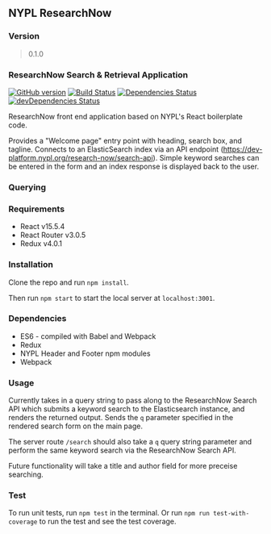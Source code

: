 ## NYPL ResearchNow

### Version
> 0.1.0

### ResearchNow Search & Retrieval Application
[![GitHub version](https://badge.fury.io/gh/NYPL%2Fsfr-bookfinder-front-end.svg)](https://badge.fury.io/gh/NYPL%2Fsfr-bookfinder-front-end)
[![Build Status](https://travis-ci.org/NYPL/sfr-bookfinder-front-end.svg?branch=development)](https://travis-ci.org/NYPL/sfr-bookfinder-front-end)
[![Dependencies Status](https://david-dm.org/NYPL/sfr-bookfinder-front-end/status.svg)](https://david-dm.org/NYPL/sfr-bookfinder-front-end)
[![devDependencies Status](https://david-dm.org/NYPL/sfr-bookfinder-front-end/dev-status.svg)](https://david-dm.org/NYPL/sfr-bookfinder-front-end?type=dev)

ResearchNow front end application based on NYPL's React boilerplate code.

Provides a "Welcome page" entry point with heading, search box, and tagline. Connects to an ElasticSearch index via an API endpoint (https://dev-platform.nypl.org/research-now/search-api).
Simple keyword searches can be entered in the form and an index response is displayed back to
the user.

### Querying

### Requirements
- React v15.5.4
- React Router v3.0.5
- Redux v4.0.1

### Installation
Clone the repo and run `npm install`.

Then run `npm start` to start the local server at `localhost:3001`.

### Dependencies

* ES6 - compiled with Babel and Webpack
* Redux
* NYPL Header and Footer npm modules
* Webpack

### Usage

Currently takes in a query string to pass along to the ResearchNow Search API which submits a keyword search to the Elasticsearch instance, and renders the returned output. Sends the `q` parameter specified in the rendered search form on the main page.

The server route `/search` should also take a `q` query string parameter and perform the same keyword search via the ResearchNow Search API.

Future functionality will take a title and author field for more preceise searching.

### Test

To run unit tests, run `npm test` in the terminal. Or run `npm run test-with-coverage` to run the test and see the test coverage.
